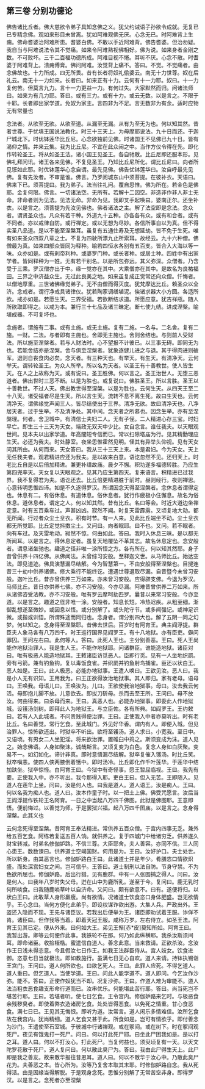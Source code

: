## 第三卷 分别功德论

佛告诸比丘者。佛大慈欲令弟子具知念佛之义。犹父约诫语子孙欲令成就。无复已已专精念佛。观如来形目未曾离。犹如阿难观佛无厌。心念无已。时阿难背上生痈。佛命耆婆治阿难所患。耆婆白佛。不敢以手近阿难背。佛告耆婆。但治勿疑。我自当与阿难说法令其不觉痛。如来令阿难熟视佛相好。佛为说。如来身者金刚之数。不可败坏。三千二百福功德所成。阿难目视不惓。耳听不厌。心念不散。时耆婆于阿难背上。溃痈傅膏。佛问阿难。汝觉背上痛不。答曰。不觉。不觉痛者。由念佛故也。十力所成。四无所畏。昔有长者将奴礼偷婆云。南无十力世尊。奴在后礼云。南无十一力如来。长者曰。如来正有十力。云何有十一力耶。奴曰。十一力复何苦。但莫言九力。言十一力更益一力。有何过失。大家默然而归。问诸法师曰。如来为有几力耶。答曰。或有三力。或有十力。或云无数。以是言之。不限于十耶。长者即出家学道。免奴为家主。言四非为不足。言无数非为有余。适时应物无有常量也

念法者。从欲至无欲。从欲至道。从漏至无漏。从有为至无为也。何以知其然。昔者世尊。于忧填王国说法教化。时三十三天上。为母摩耶说法。九十日而还。于迦尸城北下。时优钵莲华比丘尼。心念欲独前见佛。时诸国王不见佛已九十日。皆有渴仰之情。并来云集。我为比丘尼。不宜在此众闹之中。当作方仪令得在先。即化作转轮圣王。将从如圣王法。诸小国王见圣王。各自驰散。比丘尼即还服本形。见佛礼拜问讯。诸王各来见佛。不复见圣王。乃知比丘尼所化。谓比丘尼曰。向者所见诳如此耶。时优钵莲华心念自谓。最先见佛。佛告优钵莲华曰。汝自呼最先见佛。复有先汝者。不审是谁。佛言。乃罗阅城东山中须菩提。在彼补衣。天语曰。佛来下已。须菩提曰。我为弟子。法当往礼问。覆自思惟。佛为所在。若金色是佛耶。金复何限。佛言。一切诸法空。无所有。若解十二因空。非造非作非人非士无命。非命者则为见法。见法无命。非命为见。我即叉手起唤曰。婆南正尔。还坐补衣。以是言之。须菩提为先汝见佛也。佛者诸法之主。解了法空即是念法。念众者。谓贤圣众也。凡众有若干种。外道九十五种。亦各各有众。或有和合者。或有不同者。亦以戒律自防。或行禅定。或以无想为尽妙。各信所事自以为真。但不得实圣八品道。是以不能至涅槃耳。虽复有五通住寿及无想延劫。皆不免于生死。唯有如来圣众四双八辈之士。不复为四驶所漂九止所索耳。故经云。九十六种僧。佛僧最为真。如来四部众皆同为释种。喻若四恒水各别有五百支。皆合入大海以等一味。众亦如是。或有刹帝利种。或婆罗门种。或长者种。或居士种。四姓中有出家学者。皆同释种为一姓。无有若干别名。以是所包弥远。其义弥深。众僧者。乃含受于三乘。罗汉僧亦出于中。缘一觉亦在其中。大乘僧亦在其中。是故名为良祐福田。三界之中济益众生。无过此良美之地。如来虽复成正觉常还向众僧。忏悔者。以僧地厚重。三世诸佛缘觉弟子。无不由僧而得灭度。犹梵摩达比丘。赖圣众以全济。念戒者。谓行净戒具诸律仪。犹若陶家调缮埴泥。俟诸求器大小方圆。各适所欲。戒亦如是。若愿生天。三界受福。若欲断结求道。所愿应意。犹吉祥瓶。随人所欲取即得之。以戒为本。兼行三十七品及诸三昧定。断七使九结。进成涅槃。喻埴成器。不可复坏也。

念施者。谓施有二事。或有主施。或无主施。复有二施。一名与。二名舍。复有二施。一财。二法。与者即有主施也。舍即无主施也。舍则舍结也。与则前人受财法。所以施至涅槃者。若与人财法时。心不望报不计彼已。以三事无碍。即同无为也。若能舍结亦是涅槃。舍与俱至涅槃者。犹象逐健儿进之与退。其于得肉进则破军。退则自丧食肉必矣。念天者。有三种天也。有举天。有生天。有清净天。云何举天。谓转轮圣王。为众人所举。所以名为天者。以圣王有十善教世。使人皆生天。在人之上故称为天。或有说曰。圣王胜佛。何以言之。圣王治世人。无堕三恶道者。佛出世时三恶不断。以是为胜也。或复说曰。佛胜圣王。所以言胜。圣王以十善教世。不过人天。佛出教世得至涅槃。以是为胜也。云何生天。从四天王至二十八天。诸受福者尽是生天。所以言生天。流转不息不离生死。故曰生天也。云何清净天。谓佛缘觉声闻三人。皆尽结使出于三界。清净无欲。故曰清净天也。八净居天者。过于生举。不及清净处。其中间。念天者之所慕也。因念生举。亦有至涅槃理。何者。舍卫城中。有清信士夫妇二人。无有子侄。二人精进心存三宝。时妇早亡。即生三十三天为天女。端政无双天中少比。女自念言。谁任我夫。以天眼观世间。见本夫以出家学道。年高闇短专信而已。常以扫除塔庙为行。见其精勤理应生天。必还为我夫。时处静室。夜坐思惟霍然见明。怪其有异举头仰视。见有天女问其所由。从何而来。天女答曰。我从三十三天上来。本是君妇。今为天女。天上无任我夫者。观君精进应还为我夫。是以故来白意。语讫忽然不见。还归天上。时老比丘自是以后倍加精进。兼更补缮故庙。晨夕不懈。积功遂多福德转胜。乃应生第四兜率天。天女复以天眼观之。见其乃应生第四天。复来语言。积精进已过我界。我不复得君为夫。语讫还去。比丘倍更精进胜于前时。昼则经行。夜则禅思。心意转明思惟四谛。如是不久遂得罗汉。所谓因念天得至涅槃者。念休息者谓得定也。休息有二。有俗休息。有道休息。俗休息者。犹行作疲极小住懈息。故名为俗休息。道休息者。谓定之人。何以知其然。昔有比丘。名曰等会。时近大道边坐禅定意。时有五百乘车过。声甚凶凶。寂然不闻。时复天雷霹雳。又顷复地大动。都无所闻。行过者众尘土坌衣。积有时节。有一人来。见此比丘端坐不动。尘土坌衣都无所觉耶。比丘定觉抖擞尘土。又问曰。向者眠耶。曰不也。又问。若不眠者。向有车过。及天雷地动。寂然不惊。何由如此。答曰。我时入休息三昧。是以都无所闻耳。以是言之。得休息定者。虽复天地覆坠不革其志。故名休息定也。念安般者。谓息诸坐驰也。趣道之径非唯一涂所悟之方。各有所在。何以知其然耶。身子昔曾供养十四亿佛。从佛闻法。未曾综习安般。至释迦文世。从马师比丘。始达空法。即见道迹。佛具演慧漏尽结解。今为智慧第一。不由安般得至涅槃也。目揵连昔三十劫中供养诸佛。修大乘行不能终讫。遭遇世尊退取尽漏。自昔暨今未曾习安般。迦叶比丘。昔亦曾供养三万如来。亦未曾习安般。应得辟支佛。今退为罗汉。马师比丘。昔日亦供养七佛。亦不习安般。今亦尽漏。阿难昔曾供养二万如来。所从诸佛咨受法教。亦不习安般。唯有罗云摩呵劫匹罗。曩昔以来常习安般。今亦至道。以是言之。趣道之径非唯一涂。安般者。知息长短。冷热迟疾。从粗至细。渐御乱想遂至微妙。或因息以悟。或分别解了。或头陀守节。或多闻强记。或神足识微。或揩或训悟。所谓殊途而同归也。念身者。谓分别四大也。解了五阴一同之幻梦。何以知之。念身得至涅槃耶。昔佛去世后。百岁时有阿育王。典主阎浮提。群臣夫人象马各有八万四千。时王巡行国界见阎罗王。有十八地狱。亦有臣吏。僻问罪囚。王问左右曰。此何等人。答曰。此死人王也。主分别善恶。王曰。死人王尚能作地狱治罪人。我是生人王。不能作地狱耶。问诸群臣。谁能造地狱。诸臣对曰。唯有极恶人能造地狱耳。王敕诸臣访觅恶人。臣即行觅。见有一人坐地织罽。旁有弓箭。兼有钓鱼钩。复以毒饭食雀。并织罽并钓鱼射鸟捕雀。臣还以状白王。恶人如是。王曰。此人极恶。必能办地狱事。王遣人唤曰。王欲见汝。恶人曰。我是小人无有识知。王用我为。曰王正欲得汝治地狱事。其人即归。家有老母。语母曰。王唤我。母语儿曰。王唤汝为。儿曰。王欲使我治地狱事。母曰。汝去我云何活。母即抱儿脚不放。儿意欲去。即拔刀斫母。杀而去至王所。王问曰。母不放汝。何由得来。曰杀母而来。王曰。真恶人也。必能办地狱事。即委此人作地狱城。设镬汤剑树。即拜此人为地狱王。与立臣佐。各有所典。如阎罗王。王约敕曰。若有人入此城者。不问贵贱得便治罪。王曰。正使我入中者亦莫听出。时有老比丘。名曰善觉。常行乞食。至此城门。外见好华香。谓内有人。即便入城。但见治罪人。惊怖欲还出。时狱卒不听出。欲将至镬汤。道人求曰。小宽我。至日中。又语顷。有男女二人坐犯淫。将来欲治罪。置碓臼中捣之。斯须变成为沫。道人见之。始念佛语。人身如聚沫。诚哉斯言。又顷复变为白色。复念人身如白灰聚。变易不一。如幻如化。谛计非真。即时意悟漏尽结解。狱卒复催入镬汤。时比丘笑。狱卒嗔恚。使四人侠两腋倒着镬中。即时汤冷。比丘即化作千叶莲华。于莲华中结加趺坐。狱卒惊怪。白阿育王曰。今狱中有奇怪事。愿王暂屈临视。王曰。我先有要。正使我入中。亦不听出。我今那得入耶。吏白王曰。但入无苦。王即随入。见道人在莲华上坐。问曰。汝是何人也。曰我是道人。道人语王。汝是痴人。王曰。何以名我为痴人也。道人曰。汝本作童子时。以一把土上佛。佛受咒愿言。汝后当王阎浮提作铁轮王名阿育。一日之中当起八万四千佛图。此狱是佛图耶。王意即悟。便前悔过。以善觉为师。于是罢狱兴福。起八万四千图庙。以是言之。念身得涅槃。此其义也

云何念死得至涅槃。昔阿育王奉法精进。常供养五百众僧。于宫内四事无乏。兼外给五百乞食。阿练若复送五百人饷。就供养之。复于四城门中给诸穷乏。供养遂久财宝转减。时弟名修伽妒路。不信三尊。大臣耶舍。夫人善容。亦同不信。三人同心患王。数数谏曰。供养道士空竭国财。何用是为。王曰。汝好护口。夫士处世。所以斩身。由其恶言也。修伽妒路白王曰。此诸道士并是年少。肴膳恣口情欲炽盛。而处深宫妇女之间。岂可信乎。王答曰。道士制刑以法自防。节身守禁。不为色欲所屈也。修伽妒路。后出行猎。见有鹿群。中有一人张围捕之得人。问曰。汝是何人。曰我年八岁时失父母。迸在山中为鹿所乳。遂至于今。复问曰。鹿无乳时何所啖食。曰我随鹿啖草叶以自济命。又问曰。颇有欲意不。曰有。遂便将归。以状白王曰。此敢草人身形羸瘦。尚有欲情。况诸道士饮食恣口身体肥盛。岂无欲情乎。王心念曰。当何方便化此弟乎。即设权谋诈欲出游。大集人兵。严政出外。王盗还入隐而不现。王先与诸臣议。若我出后便举为王。诸臣即劝试着王服。诈佯不肯。诸臣曰。但作我等当着。即着天冠王服。咸称万岁。左右侍立。如圣王法。阿育王见其已定。便从外来。曰何如大王。弟见王惭[赤\*皮]莫知所如。阿育王曰。我暂出游。卿等云何便作此事。我铁轮不在那。何乃如此纵横耶。我杀汝斯须间耳。即命诸臣。收捡桎梏。蜜遣信白道人。善念此意。当来救请。正欲杀汝。念汝作王日浅未得恣意。今且假汝七日作王。如我王法群臣侍从。宫人妓女。饮食进御。恣意七日当就极法。即如教施行。虽满七日无心自欢。道人来请。持钵执锡诣王宫门。王问曰。道人何所欲也。曰欲乞死人。王曰。此罪人应死。不得乞道人。道人重曰。但乞道人。当使学道。王曰。问此人能学道不。道人即问。今乞汝作沙弥。能不。答曰。正使作奴犹当不却。况复沙弥。王曰。作道人难为审能不。道人法当粗衣恶食趣支形命行道而已。汝串优乐。何能堪此苦行耶。答曰。尚当死岂不堪苦行耶。王曰。若堪者听。使七日乞食。王令宫内。修伽妒路来乞时。与极恶食余残秽臭者。即使着弊衣造诸房乞食。处处皆得恶食。以免死之情重。甘心食恶食。满七日已。王见其无悔恨。即听为道。汝常言。道人闲乐多情难信。汝所乞食故在我宫内。犹尚精细。道人乞食又甚于此。所食如是。岂可有情欲乎。即付善念为沙门。王遣使至石室城。于彼城中行诸禅观。或在冢间。或在树下。时在冢间观死尸。夜见有饿鬼打一死尸。问曰。何以打此死尸耶。曰坐此尸困我如是。是以打之耳。道人曰。何以不打汝心。打此死尸。当复何益也。须臾顷复有一天。以天文陀罗花散于死尸。道人复问曰。何以散此臭尸为。答曰。我由此尸得生天上。此尸即是我之善友。故来散华报往昔恩耳。道人曰。何以不散华于汝心中。乃散此臭尸花为。夫善恶之本。皆心所为。汝等乃复舍本取其末耶。时修伽妒路自念。我从死得活。由是因缘当得解脱。于是观身念死。思惟分别解了无常苦空非身。即得罗汉。以是言之。念死者亦至涅槃